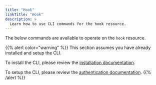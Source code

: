```yaml
---
title: "Hook"
linkTitle: "Hook"
description: >
  Learn how to use CLI commands for the hook resource.
---
```


The below commands are available to operate on the `hook` resource.

{{% alert color="warning" %}}
This section assumes you have already installed and setup the CLI.

To install the CLI, please review the [installation documentation](/docs/reference/cli/install/).

To setup the CLI, please review the [authentication documentation](/docs/reference/cli/authentication/).
{{% /alert %}}
